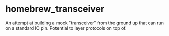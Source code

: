 # homebrew_transceiver
An attempt at building a mock "transceiver" from the ground up that can run on a standard IO pin. Potential to layer protocols on top of.
